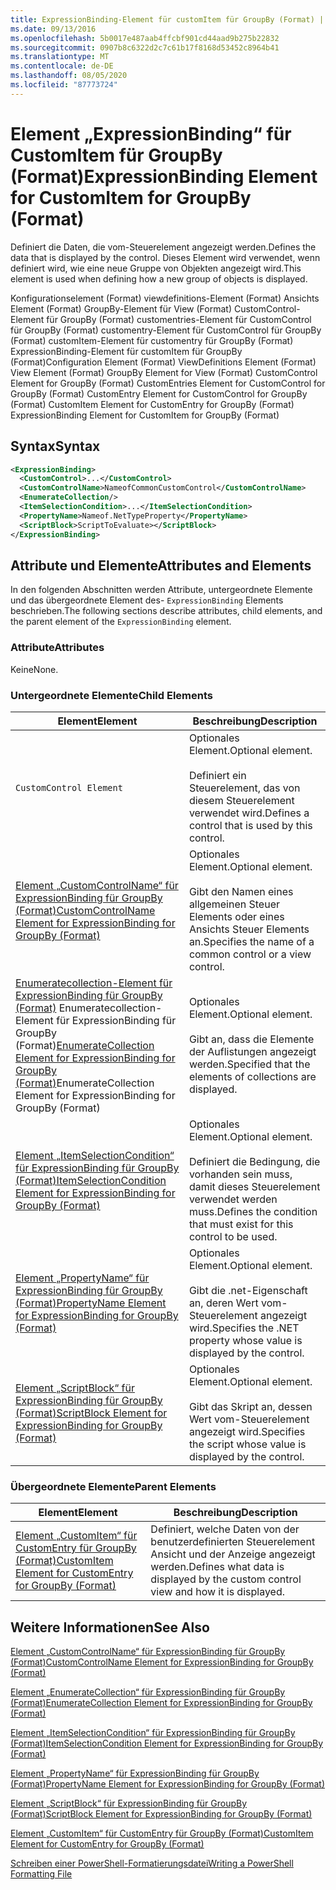 ```yaml
---
title: ExpressionBinding-Element für customItem für GroupBy (Format) | Microsoft-Dokumentation
ms.date: 09/13/2016
ms.openlocfilehash: 5b0017e487aab4ffcbf901cd44aad9b275b22832
ms.sourcegitcommit: 0907b8c6322d2c7c61b17f8168d53452c8964b41
ms.translationtype: MT
ms.contentlocale: de-DE
ms.lasthandoff: 08/05/2020
ms.locfileid: "87773724"
---
```

# <a name="expressionbinding-element-for-customitem-for-groupby-format"></a><span data-ttu-id="f77f9-102">Element „ExpressionBinding“ für CustomItem für GroupBy (Format)</span><span class="sxs-lookup"><span data-stu-id="f77f9-102">ExpressionBinding Element for CustomItem for GroupBy (Format)</span></span>

<span data-ttu-id="f77f9-103">Definiert die Daten, die vom-Steuerelement angezeigt werden.</span><span class="sxs-lookup"><span data-stu-id="f77f9-103">Defines the data that is displayed by the control.</span></span> <span data-ttu-id="f77f9-104">Dieses Element wird verwendet, wenn definiert wird, wie eine neue Gruppe von Objekten angezeigt wird.</span><span class="sxs-lookup"><span data-stu-id="f77f9-104">This element is used when defining how a new group of objects is displayed.</span></span>

<span data-ttu-id="f77f9-105">Konfigurationselement (Format) viewdefinitions-Element (Format) Ansichts Element (Format) GroupBy-Element für View (Format) CustomControl-Element für GroupBy (Format) customentries-Element für CustomControl für GroupBy (Format) customentry-Element für CustomControl für GroupBy (Format) customItem-Element für customentry für GroupBy (Format) ExpressionBinding-Element für customItem für GroupBy (Format)</span><span class="sxs-lookup"><span data-stu-id="f77f9-105">Configuration Element (Format) ViewDefinitions Element (Format) View Element (Format) GroupBy Element for View (Format) CustomControl Element for GroupBy (Format) CustomEntries Element for CustomControl for GroupBy (Format) CustomEntry Element for CustomControl for GroupBy (Format) CustomItem Element for CustomEntry for GroupBy (Format) ExpressionBinding Element for CustomItem for GroupBy (Format)</span></span>

## <a name="syntax"></a><span data-ttu-id="f77f9-106">Syntax</span><span class="sxs-lookup"><span data-stu-id="f77f9-106">Syntax</span></span>

```xml
<ExpressionBinding>
  <CustomControl>...</CustomControl>
  <CustomControlName>NameofCommonCustomControl</CustomControlName>
  <EnumerateCollection/>
  <ItemSelectionCondition>...</ItemSelectionCondition>
  <PropertyName>Nameof.NetTypeProperty</PropertyName>
  <ScriptBlock>ScriptToEvaluate></ScriptBlock>
</ExpressionBinding>
```

## <a name="attributes-and-elements"></a><span data-ttu-id="f77f9-107">Attribute und Elemente</span><span class="sxs-lookup"><span data-stu-id="f77f9-107">Attributes and Elements</span></span>

<span data-ttu-id="f77f9-108">In den folgenden Abschnitten werden Attribute, untergeordnete Elemente und das übergeordnete Element des- `ExpressionBinding` Elements beschrieben.</span><span class="sxs-lookup"><span data-stu-id="f77f9-108">The following sections describe attributes, child elements, and the parent element of the `ExpressionBinding` element.</span></span>

### <a name="attributes"></a><span data-ttu-id="f77f9-109">Attribute</span><span class="sxs-lookup"><span data-stu-id="f77f9-109">Attributes</span></span>

<span data-ttu-id="f77f9-110">Keine</span><span class="sxs-lookup"><span data-stu-id="f77f9-110">None.</span></span>

### <a name="child-elements"></a><span data-ttu-id="f77f9-111">Untergeordnete Elemente</span><span class="sxs-lookup"><span data-stu-id="f77f9-111">Child Elements</span></span>

|<span data-ttu-id="f77f9-112">Element</span><span class="sxs-lookup"><span data-stu-id="f77f9-112">Element</span></span>|<span data-ttu-id="f77f9-113">Beschreibung</span><span class="sxs-lookup"><span data-stu-id="f77f9-113">Description</span></span>|
|-------------|-----------------|
|`CustomControl Element`|<span data-ttu-id="f77f9-114">Optionales Element.</span><span class="sxs-lookup"><span data-stu-id="f77f9-114">Optional element.</span></span><br /><br /> <span data-ttu-id="f77f9-115">Definiert ein Steuerelement, das von diesem Steuerelement verwendet wird.</span><span class="sxs-lookup"><span data-stu-id="f77f9-115">Defines a control that is used by this control.</span></span>|
|[<span data-ttu-id="f77f9-116">Element „CustomControlName“ für ExpressionBinding für GroupBy (Format)</span><span class="sxs-lookup"><span data-stu-id="f77f9-116">CustomControlName Element for ExpressionBinding for GroupBy (Format)</span></span>](./customcontrolname-element-for-expressionbinding-for-groupby-format.md)|<span data-ttu-id="f77f9-117">Optionales Element.</span><span class="sxs-lookup"><span data-stu-id="f77f9-117">Optional element.</span></span><br /><br /> <span data-ttu-id="f77f9-118">Gibt den Namen eines allgemeinen Steuer Elements oder eines Ansichts Steuer Elements an.</span><span class="sxs-lookup"><span data-stu-id="f77f9-118">Specifies the name of a common control or a view control.</span></span>|
|<span data-ttu-id="f77f9-119">[Enumeratecollection-Element für ExpressionBinding für GroupBy (Format)](./enumeratecollection-element-for-expressionbinding-for-groupby-format.md) Enumeratecollection-Element für ExpressionBinding für GroupBy (Format)</span><span class="sxs-lookup"><span data-stu-id="f77f9-119">[EnumerateCollection Element for ExpressionBinding for GroupBy (Format)](./enumeratecollection-element-for-expressionbinding-for-groupby-format.md)EnumerateCollection Element for ExpressionBinding for GroupBy (Format)</span></span>|<span data-ttu-id="f77f9-120">Optionales Element.</span><span class="sxs-lookup"><span data-stu-id="f77f9-120">Optional element.</span></span><br /><br /> <span data-ttu-id="f77f9-121">Gibt an, dass die Elemente der Auflistungen angezeigt werden.</span><span class="sxs-lookup"><span data-stu-id="f77f9-121">Specified that the elements of collections are displayed.</span></span>|
|[<span data-ttu-id="f77f9-122">Element „ItemSelectionCondition“ für ExpressionBinding für GroupBy (Format)</span><span class="sxs-lookup"><span data-stu-id="f77f9-122">ItemSelectionCondition Element for ExpressionBinding for GroupBy (Format)</span></span>](./itemselectioncondition-element-for-expressionbinding-for-groupby-format.md)|<span data-ttu-id="f77f9-123">Optionales Element.</span><span class="sxs-lookup"><span data-stu-id="f77f9-123">Optional element.</span></span><br /><br /> <span data-ttu-id="f77f9-124">Definiert die Bedingung, die vorhanden sein muss, damit dieses Steuerelement verwendet werden muss.</span><span class="sxs-lookup"><span data-stu-id="f77f9-124">Defines the condition that must exist for this control to be used.</span></span>|
|[<span data-ttu-id="f77f9-125">Element „PropertyName“ für ExpressionBinding für GroupBy (Format)</span><span class="sxs-lookup"><span data-stu-id="f77f9-125">PropertyName Element for ExpressionBinding for GroupBy (Format)</span></span>](./propertyname-element-for-expressionbinding-for-groupby-format.md)|<span data-ttu-id="f77f9-126">Optionales Element.</span><span class="sxs-lookup"><span data-stu-id="f77f9-126">Optional element.</span></span><br /><br /> <span data-ttu-id="f77f9-127">Gibt die .net-Eigenschaft an, deren Wert vom-Steuerelement angezeigt wird.</span><span class="sxs-lookup"><span data-stu-id="f77f9-127">Specifies the .NET property whose value is displayed by the control.</span></span>|
|[<span data-ttu-id="f77f9-128">Element „ScriptBlock“ für ExpressionBinding für GroupBy (Format)</span><span class="sxs-lookup"><span data-stu-id="f77f9-128">ScriptBlock Element for ExpressionBinding for GroupBy (Format)</span></span>](./scriptblock-element-for-expressionbinding-for-groupby-format.md)|<span data-ttu-id="f77f9-129">Optionales Element.</span><span class="sxs-lookup"><span data-stu-id="f77f9-129">Optional element.</span></span><br /><br /> <span data-ttu-id="f77f9-130">Gibt das Skript an, dessen Wert vom-Steuerelement angezeigt wird.</span><span class="sxs-lookup"><span data-stu-id="f77f9-130">Specifies the script whose value is displayed by the control.</span></span>|

### <a name="parent-elements"></a><span data-ttu-id="f77f9-131">Übergeordnete Elemente</span><span class="sxs-lookup"><span data-stu-id="f77f9-131">Parent Elements</span></span>

|<span data-ttu-id="f77f9-132">Element</span><span class="sxs-lookup"><span data-stu-id="f77f9-132">Element</span></span>|<span data-ttu-id="f77f9-133">Beschreibung</span><span class="sxs-lookup"><span data-stu-id="f77f9-133">Description</span></span>|
|-------------|-----------------|
|[<span data-ttu-id="f77f9-134">Element „CustomItem“ für CustomEntry für GroupBy (Format)</span><span class="sxs-lookup"><span data-stu-id="f77f9-134">CustomItem Element for CustomEntry for GroupBy (Format)</span></span>](./customitem-element-for-customentry-for-groupby-format.md)|<span data-ttu-id="f77f9-135">Definiert, welche Daten von der benutzerdefinierten Steuerelement Ansicht und der Anzeige angezeigt werden.</span><span class="sxs-lookup"><span data-stu-id="f77f9-135">Defines what data is displayed by the custom control view and how it is displayed.</span></span>|

## <a name="see-also"></a><span data-ttu-id="f77f9-136">Weitere Informationen</span><span class="sxs-lookup"><span data-stu-id="f77f9-136">See Also</span></span>

[<span data-ttu-id="f77f9-137">Element „CustomControlName“ für ExpressionBinding für GroupBy (Format)</span><span class="sxs-lookup"><span data-stu-id="f77f9-137">CustomControlName Element for ExpressionBinding for GroupBy (Format)</span></span>](./customcontrolname-element-for-expressionbinding-for-groupby-format.md)

[<span data-ttu-id="f77f9-138">Element „EnumerateCollection“ für ExpressionBinding für GroupBy (Format)</span><span class="sxs-lookup"><span data-stu-id="f77f9-138">EnumerateCollection Element for ExpressionBinding for GroupBy (Format)</span></span>](./enumeratecollection-element-for-expressionbinding-for-groupby-format.md)

[<span data-ttu-id="f77f9-139">Element „ItemSelectionCondition“ für ExpressionBinding für GroupBy (Format)</span><span class="sxs-lookup"><span data-stu-id="f77f9-139">ItemSelectionCondition Element for ExpressionBinding for GroupBy (Format)</span></span>](./itemselectioncondition-element-for-expressionbinding-for-groupby-format.md)

[<span data-ttu-id="f77f9-140">Element „PropertyName“ für ExpressionBinding für GroupBy (Format)</span><span class="sxs-lookup"><span data-stu-id="f77f9-140">PropertyName Element for ExpressionBinding for GroupBy (Format)</span></span>](./propertyname-element-for-expressionbinding-for-groupby-format.md)

[<span data-ttu-id="f77f9-141">Element „ScriptBlock“ für ExpressionBinding für GroupBy (Format)</span><span class="sxs-lookup"><span data-stu-id="f77f9-141">ScriptBlock Element for ExpressionBinding for GroupBy (Format)</span></span>](./scriptblock-element-for-expressionbinding-for-groupby-format.md)

[<span data-ttu-id="f77f9-142">Element „CustomItem“ für CustomEntry für GroupBy (Format)</span><span class="sxs-lookup"><span data-stu-id="f77f9-142">CustomItem Element for CustomEntry for GroupBy (Format)</span></span>](./customitem-element-for-customentry-for-groupby-format.md)

[<span data-ttu-id="f77f9-143">Schreiben einer PowerShell-Formatierungsdatei</span><span class="sxs-lookup"><span data-stu-id="f77f9-143">Writing a PowerShell Formatting File</span></span>](./writing-a-powershell-formatting-file.md)
